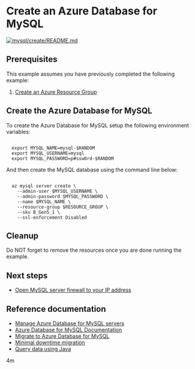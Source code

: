 
# Create an Azure Database for MySQL

[![mysql/create/README.md](https://github.com/Azure-Samples/java-on-azure-examples/actions/workflows/mysql_create_README_md.yml/badge.svg)](https://github.com/Azure-Samples/java-on-azure-examples/actions/workflows/mysql_create_README_md.yml)

## Prerequisites

This example assumes you have previously completed the following example:

1. [Create an Azure Resource Group](../../group/create/README.md)

<!-- workflow.run()

  if [[ -z $REGION ]]; then
    export REGION=westus
  fi

  -->
<!-- workflow.cron(0 14 * * 4) -->
<!-- workflow.include(../../group/create/README.md) -->

## Create the Azure Database for MySQL

To create the Azure Database for MySQL setup the following environment variables:

<!-- workflow.skip() -->
```shell

  export MYSQL_NAME=mysql-$RANDOM
  export MYSQL_USERNAME=mysql
  export MYSQL_PASSWORD=p#ssw0rd-$RANDOM

```

<!-- workflow.run()

  if [[ -z $MYSQL_NAME ]]; then
    export MYSQL_NAME=mysql-$RANDOM
    export MYSQL_USERNAME=mysql
    export MYSQL_PASSWORD=p#ssw0rd-$RANDOM
  fi

  -->

And then create the MySQL database using the command line below:

```shell

  az mysql server create \
    --admin-user $MYSQL_USERNAME \
    --admin-password $MYSQL_PASSWORD \
    --name $MYSQL_NAME \
    --resource-group $RESOURCE_GROUP \
    --sku B_Gen5_1 \
    --ssl-enforcement Disabled

```

## Cleanup

Do NOT forget to remove the resources once you are done running the example.

<!-- workflow.directOnly()

  export RESULT=$(az mysql server show --name $MYSQL_NAME --resource-group $RESOURCE_GROUP --output tsv --query userVisibleState)
  az group delete --name $RESOURCE_GROUP --yes || true
  if [[ "$RESULT" != Ready ]]; then
    echo "Provisioning MySQL " $MYSQL_NAME " failed"
    exit 1
  fi

  -->

## Next steps

* [Open MySQL server firewall to your IP address](../open-firewall-to-your-ip/README.md)

## Reference documentation

* [Manage Azure Database for MySQL servers](https://docs.microsoft.com/cli/azure/mysql)
* [Azure Database for MySQL Documentation](https://docs.microsoft.com/azure/mysql/README.md)
* [Migrate to Azure Database for MySQL](https://datamigration.microsoft.com/scenario/mysql-to-azuremysql)
* [Minimal downtime migration](https://docs.microsoft.com/azure/mysql/howto-migrate-online)
* [Query data using Java](https://docs.microsoft.com/azure/mysql/connect-java)

4m

